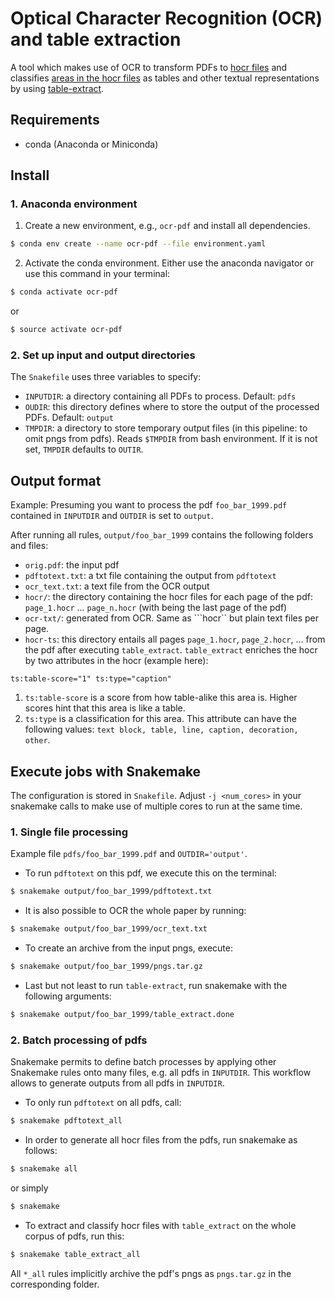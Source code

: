 # Optical Character Recognition (OCR) and table extraction
A tool which makes use of OCR to transform PDFs to [hocr files](http://kba.cloud/hocr-spec)
and classifies [areas in the hocr files](http://kba.cloud/hocr-spec/1.2/#sec-ocr_carea) as tables and other textual representations by using [table-extract](https://github.com/UW-Deepdive-Infrastructure/table-extract).


## Requirements
- conda (Anaconda or Miniconda)

## Install
### 1. Anaconda environment
1. Create a new environment, e.g., ```ocr-pdf``` and install all dependencies.
```bash
$ conda env create --name ocr-pdf --file environment.yaml
```

2. Activate the conda environment. Either use the anaconda navigator or use this command in your terminal:
```bash
$ conda activate ocr-pdf
```
or
```bash
$ source activate ocr-pdf
```
### 2. Set up input and output directories
The ```Snakefile``` uses three variables to specify:
 * ```INPUTDIR```: a directory containing all PDFs to process. Default: ```pdfs```
 * ```OUDIR```: this directory defines where to store the output of the processed PDFs. Default: ```output```
 * ```TMPDIR```: a directory to store temporary output files (in this pipeline: to omit pngs from pdfs). Reads ```$TMPDIR``` from bash environment. If it is not set, ```TMPDIR``` defaults to ```OUTIR```.


## Output format
Example: Presuming you want to process the pdf ```foo_bar_1999.pdf``` contained in ```INPUTDIR``` and ```OUTDIR``` is set to ```output```.

After running all rules, ```output/foo_bar_1999``` contains the following folders and files:
 * ```orig.pdf```: the input pdf
 * ```pdftotext.txt```: a txt file containing the output from ```pdftotext```
 * ```ocr_text.txt```: a text file from the OCR output
 * ```hocr/```: the directory containing the hocr files for each page of the pdf: ```page_1.hocr``` ... ```page_n.hocr``` (with being the last page of the pdf)
 * ```ocr-txt/```: generated from OCR. Same as ```hocr`` but plain text files per page.
 * ```hocr-ts```: this directory entails all pages ```page_1.hocr```, ```page_2.hocr```, ... from the pdf after executing ```table_extract```. ```table_extract``` enriches the hocr by two attributes in the hocr (example here): 
 ```hmtl
 ts:table-score="1" ts:type="caption"
 ```
 1.  ```ts:table-score``` is a score from how table-alike this area is. Higher scores hint that this area is like a table.
 2.  ```ts:type``` is a classification for this area. This attribute can have the following values: ```text block, table, line, caption, decoration, other```.

## Execute jobs with Snakemake
The configuration is stored in ```Snakefile```. Adjust ```-j <num_cores>``` in your snakemake calls to make use of multiple cores to run at the same time.

### 1. Single file processing
Example file ```pdfs/foo_bar_1999.pdf``` and ```OUTDIR='output'```. 
 * To run ```pdftotext``` on this pdf,  we execute this on the terminal:
```bash
$ snakemake output/foo_bar_1999/pdftotext.txt
```
 * It is also possible to OCR the whole paper by running:
```bash
$ snakemake output/foo_bar_1999/ocr_text.txt
```
 * To create an archive from the input pngs, execute:
```bash
$ snakemake output/foo_bar_1999/pngs.tar.gz
```
 * Last but not least to run ```table-extract```, run snakemake with the following arguments:
```bash
$ snakemake output/foo_bar_1999/table_extract.done
```

### 2. Batch processing of pdfs
Snakemake permits to define batch processes by applying other Snakemake rules onto many files, e.g. all pdfs in ```INPUTDIR```. This workflow allows to generate outputs from all pdfs in ```INPUTDIR```.

 * To only run ```pdftotext``` on all pdfs, call:
```bash
$ snakemake pdftotext_all
```
 * In order to generate all hocr files from the pdfs, run snakemake as follows:
```bash
$ snakemake all
```
or simply
```bash
$ snakemake
```
 * To extract and classify hocr files with ```table_extract``` on the whole corpus of pdfs, run this:
```bash
$ snakemake table_extract_all
```
  
All ```*_all``` rules implicitly archive the pdf's pngs as ```pngs.tar.gz``` in the corresponding folder.

